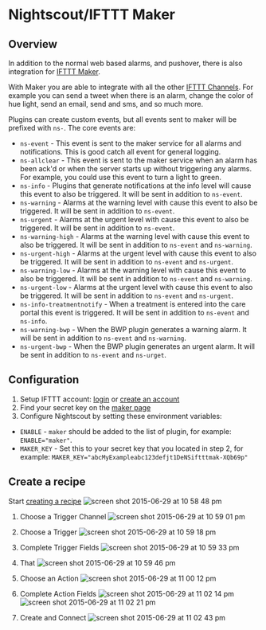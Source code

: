 Nightscout/IFTTT Maker
======================================

## Overview

 In addition to the normal web based alarms, and pushover, there is also integration for [IFTTT Maker](https://ifttt.com/maker).
  
 With Maker you are able to integrate with all the other [IFTTT Channels](https://ifttt.com/channels).  For example you can send a tweet when there is an alarm, change the color of hue light, send an email, send and sms, and so much more.
 
 Plugins can create custom events, but all events sent to maker will be prefixed with `ns-`.  The core events are:
  * `ns-event` - This event is sent to the maker service for all alarms and notifications.  This is good catch all event for general logging.
  * `ns-allclear` - This event is sent to the maker service when an alarm has been ack'd or when the server starts up without triggering any alarms.  For example, you could use this event to turn a light to green.
  * `ns-info` - Plugins that generate notifications at the info level will cause this event to also be triggered.  It will be sent in addition to `ns-event`.
  * `ns-warning` - Alarms at the warning level with cause this event to also be triggered.  It will be sent in addition to `ns-event`.
  * `ns-urgent` - Alarms at the urgent level with cause this event to also be triggered.  It will be sent in addition to `ns-event`.
  * `ns-warning-high` - Alarms at the warning level with cause this event to also be triggered.  It will be sent in addition to `ns-event` and `ns-warning`.
  * `ns-urgent-high` - Alarms at the urgent level with cause this event to also be triggered.  It will be sent in addition to `ns-event` and `ns-urgent`.
  * `ns-warning-low` - Alarms at the warning level with cause this event to also be triggered.  It will be sent in addition to `ns-event` and `ns-warning`.
  * `ns-urgent-low` - Alarms at the urgent level with cause this event to also be triggered.  It will be sent in addition to `ns-event` and `ns-urgent`.
  * `ns-info-treatmentnotify` - When a treatment is entered into the care portal this event is triggered.  It will be sent in addition to `ns-event` and `ns-info`.
  * `ns-warning-bwp` - When the BWP plugin generates a warning alarm.  It will be sent in addition to `ns-event` and `ns-warning`.
  * `ns-urgent-bwp` - When the BWP plugin generates an urgent alarm.  It will be sent in addition to `ns-event` and `ns-urget`.

## Configuration

 1. Setup IFTTT account: [login](https://ifttt.com/login) or [create an account](https://ifttt.com/join)
 2. Find your secret key on the [maker page](https://ifttt.com/maker)
 3. Configure Nightscout by setting these environment variables:
  * `ENABLE` - `maker` should be added to the list of plugin, for example: `ENABLE="maker"`.
  * `MAKER_KEY` - Set this to your secret key that you located in step 2, for example: `MAKER_KEY="abcMyExampleabc123defjt1DeNSiftttmak-XQb69p"`
  
## Create a recipe

  Start [creating a recipe](https://ifttt.com/myrecipes/personal/new)
  ![screen shot 2015-06-29 at 10 58 48 pm](https://cloud.githubusercontent.com/assets/751143/8425240/bab51986-1eb8-11e5-88fb-5aed311896be.png)

  1. Choose a Trigger Channel
    ![screen shot 2015-06-29 at 10 59 01 pm](https://cloud.githubusercontent.com/assets/751143/8425243/c007ace6-1eb8-11e5-96d1-b13f9c3d071f.png)
  
  2. Choose a Trigger
    ![screen shot 2015-06-29 at 10 59 18 pm](https://cloud.githubusercontent.com/assets/751143/8425246/c77c5a4e-1eb8-11e5-9084-32ae40518ee0.png)
  
  3. Complete Trigger Fields
    ![screen shot 2015-06-29 at 10 59 33 pm](https://cloud.githubusercontent.com/assets/751143/8425249/ced7b450-1eb8-11e5-95a3-730f6b9b2925.png)

  4. That
    ![screen shot 2015-06-29 at 10 59 46 pm](https://cloud.githubusercontent.com/assets/751143/8425251/d46e1dc8-1eb8-11e5-91be-8dc731e308b2.png)
    
  5. Choose an Action
    ![screen shot 2015-06-29 at 11 00 12 pm](https://cloud.githubusercontent.com/assets/751143/8425254/de634844-1eb8-11e5-8f09-cd43c41ccf3f.png)
    
  6. Complete Action Fields
    ![screen shot 2015-06-29 at 11 02 14 pm](https://cloud.githubusercontent.com/assets/751143/8425267/f2da6dd4-1eb8-11e5-8e4d-cad2590d111f.png)
    ![screen shot 2015-06-29 at 11 02 21 pm](https://cloud.githubusercontent.com/assets/751143/8425272/f83ceb62-1eb8-11e5-8ea2-afd4dcbd391f.png)
    
  7. Create and Connect
    ![screen shot 2015-06-29 at 11 02 43 pm](https://cloud.githubusercontent.com/assets/751143/8425277/fe52f618-1eb8-11e5-8d7f-e0b34eebe29a.png)
    
    

 
